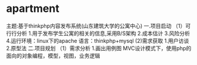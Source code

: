 # apartment
主题:基于thinkphp内容发布系统(山东建筑大学的公寓中心)
一.项目启动
（1）可行行分析
 1.用于发布学生公寓的相关的信息,采用B/S架构
 2.成本估计
 3.风险分析
 4.运行环境：linux下的apache 语言：thinkphp+mysql
 (2)需求获取
 1.用户访谈
 2.原型法
 二.项目规划
（1）需求分析
 1.画出用例图
MVC设计模式下，使用php的面向的对象编程，模型，视图，业务逻辑
